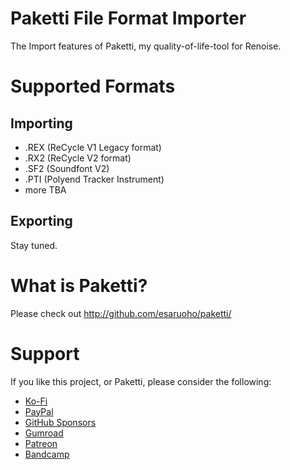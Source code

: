 # Paketti File Format Importer
The Import features of Paketti, my quality-of-life-tool for Renoise.

# Supported Formats

## Importing
- .REX (ReCycle V1 Legacy format)
- .RX2 (ReCycle V2 format)
- .SF2 (Soundfont V2)
- .PTI (Polyend Tracker Instrument)
- more TBA

## Exporting

Stay tuned.

# What is Paketti?

Please check out http://github.com/esaruoho/paketti/

# Support

If you like this project, or Paketti, please consider the following:
- [Ko-Fi](https://ko-fi.com/esaruoho)
- [PayPal](https://www.paypal.com/paypalme/esaruoho)
- [GitHub Sponsors](https://github.com/sponsors/esaruoho?frequency=one-time&sponsor=esaruoho)
- [Gumroad](https://lackluster.gumroad.com/l/paketti)
- [Patreon](http://patreon.com/esaruoho)
- [Bandcamp](http://lackluster.bandcamp.com)
